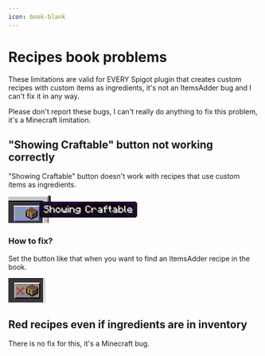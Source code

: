 ```yaml
---
icon: book-blank
---
```


# Recipes book problems


<Note>
These limitations are valid for EVERY Spigot plugin that creates custom recipes with custom items as ingredients, it's not an ItemsAdder bug and I can't fix it in any way.

Please don't report these bugs, I can't really do anything to fix this problem, it's a Minecraft limitation.
</Note>


## "Showing Craftable" button not working correctly

"Showing Craftable" button doesn't work with recipes that use custom items as ingredients.

![](<assets/images/immagine (6).png>)

### How to fix?

Set the button like that when you want to find an ItemsAdder recipe in the book.

![](assets/images/immagine.png)

## Red recipes even if ingredients are in inventory

There is no fix for this, it's a Minecraft bug.
